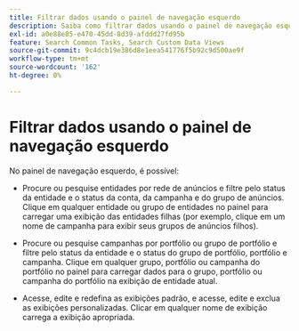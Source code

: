 ```yaml
---
title: Filtrar dados usando o painel de navegação esquerdo
description: Saiba como filtrar dados usando o painel de navegação esquerdo.
exl-id: a0e88e85-e470-45dd-8d39-afddd27fd95b
feature: Search Common Tasks, Search Custom Data Views
source-git-commit: 9c4dcb19e386d8e1eea541776f5b92c9d500ae9f
workflow-type: tm+mt
source-wordcount: '162'
ht-degree: 0%

---
```


# Filtrar dados usando o painel de navegação esquerdo

No painel de navegação esquerdo, é possível:

* Procure ou pesquise entidades por rede de anúncios e filtre pelo status da entidade e o status da conta, da campanha e do grupo de anúncios. Clique em qualquer entidade ou grupo de entidades no painel para carregar uma exibição das entidades filhas (por exemplo, clique em um nome de campanha para exibir seus grupos de anúncios filhos).

* Procure ou pesquise campanhas por portfólio ou grupo de portfólio e filtre pelo status da entidade e o status do grupo de portfólio, portfólio e campanha. Clique em qualquer grupo, portfólio ou campanha do portfólio no painel para carregar dados para o grupo, portfólio ou campanha do portfólio na exibição de entidade atual.

* Acesse, edite e redefina as exibições padrão, e acesse, edite e exclua as exibições personalizadas. Clicar em qualquer nome de exibição carrega a exibição apropriada.
